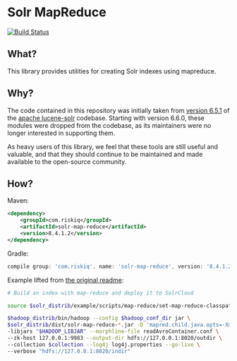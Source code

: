 # Solr MapReduce
[![Build Status](https://secure.travis-ci.org/RiskIQ/solr-map-reduce.png?branch=master)](http://travis-ci.org/RiskIQ/solr-map-reduce)

## What?
This library provides utilities for creating Solr indexes using mapreduce.

## Why?
The code contained in this repository was initially taken from [version 6.5.1](https://github.com/apache/lucene-solr/tree/releases/lucene-solr/6.5.1) 
of the [apache lucene-solr](https://github.com/apache/lucene-solr) codebase.  Starting with version 6.6.0, these modules 
were dropped from the codebase, as its maintainers were no longer interested in supporting them. 

As heavy users of this library, we feel that these tools are still useful and valuable, and that they should continue to 
be maintained and made available to the open-source community.  

## How?
Maven:
```xml
<dependency>
    <groupId>com.riskiq</groupId>
    <artifactId>solr-map-reduce</artifactId>
    <version>8.4.1.2</version>
</dependency>
```

Gradle:
```groovy
compile group: 'com.riskiq', name: 'solr-map-reduce', version: '8.4.1.2'
```

Example lifted from [the original readme](https://github.com/apache/lucene-solr/tree/releases/lucene-solr/6.5.1/solr/contrib/map-reduce):

```bash
# Build an index with map-reduce and deploy it to SolrCloud

source $solr_distrib/example/scripts/map-reduce/set-map-reduce-classpath.sh

$hadoop_distrib/bin/hadoop --config $hadoop_conf_dir jar \
$solr_distrib/dist/solr-map-reduce-*.jar -D 'mapred.child.java.opts=-Xmx500m' \
-libjars "$HADOOP_LIBJAR" --morphline-file readAvroContainer.conf \
--zk-host 127.0.0.1:9983 --output-dir hdfs://127.0.0.1:8020/outdir \
--collection $collection --log4j log4j.properties --go-live \
--verbose "hdfs://127.0.0.1:8020/indir"
```
